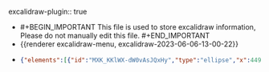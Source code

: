 excalidraw-plugin:: true

- #+BEGIN_IMPORTANT
  This file is used to store excalidraw information, Please do not manually edit this file.
  #+END_IMPORTANT
- {{renderer excalidraw-menu, excalidraw-2023-06-06-13-00-22}}
- ```json
  {"elements":[{"id":"MXK_KKlWX-dW0vAsJQxHy","type":"ellipse","x":449.5,"y":194,"width":107,"height":69.5,"angle":0,"strokeColor":"#000000","backgroundColor":"#12b886","fillStyle":"hachure","strokeWidth":2,"strokeStyle":"solid","roughness":0,"opacity":100,"groupIds":[],"roundness":{"type":2},"seed":854126138,"version":240,"versionNonce":1413243814,"isDeleted":false,"boundElements":[{"type":"text","id":"5plI6mXunClrTDgZ25hIL"}],"updated":1686028529531,"link":null,"locked":false},{"id":"5plI6mXunClrTDgZ25hIL","type":"text","x":479.0457637690197,"y":212.57803935376748,"width":48.248046875,"height":32.199999999999996,"angle":0,"strokeColor":"#000000","backgroundColor":"transparent","fillStyle":"hachure","strokeWidth":1,"strokeStyle":"solid","roughness":1,"opacity":100,"groupIds":[],"roundness":null,"seed":1363033338,"version":122,"versionNonce":1726583226,"isDeleted":false,"boundElements":null,"updated":1686028529531,"link":null,"locked":false,"text":"Tno","fontSize":28,"fontFamily":2,"textAlign":"center","verticalAlign":"middle","baseline":26,"containerId":"MXK_KKlWX-dW0vAsJQxHy","originalText":"    Tno","lineHeight":1.15},{"id":"2xdq1XyZcgzVAJg70yOHo","type":"text","x":499.2801387690197,"y":212.57803935376748,"width":7.779296875,"height":32.199999999999996,"angle":0,"strokeColor":"#000000","backgroundColor":"transparent","fillStyle":"hachure","strokeWidth":1,"strokeStyle":"solid","roughness":1,"opacity":100,"groupIds":[],"roundness":null,"seed":599161062,"version":22,"versionNonce":58523366,"isDeleted":true,"boundElements":null,"updated":1686028529531,"link":null,"locked":false,"text":"","fontSize":28,"fontFamily":2,"textAlign":"center","verticalAlign":"middle","baseline":26,"containerId":"MXK_KKlWX-dW0vAsJQxHy","originalText":"","lineHeight":1.15},{"id":"9EZ2b-yHintrU_GbEropP","type":"ellipse","x":383,"y":300,"width":115,"height":106,"angle":0,"strokeColor":"#000000","backgroundColor":"#12b886","fillStyle":"hachure","strokeWidth":2,"strokeStyle":"solid","roughness":0,"opacity":100,"groupIds":[],"roundness":{"type":2},"seed":2061702906,"version":325,"versionNonce":1040403066,"isDeleted":false,"boundElements":[{"type":"text","id":"cApTfjL_cXB_DNUTLpR9z"}],"updated":1686028529531,"link":null,"locked":false},{"id":"cApTfjL_cXB_DNUTLpR9z","type":"text","x":416.21733664427353,"y":320.823340597113,"width":48.248046875,"height":64.39999999999999,"angle":0,"strokeColor":"#000000","backgroundColor":"transparent","fillStyle":"hachure","strokeWidth":1,"strokeStyle":"solid","roughness":1,"opacity":100,"groupIds":[],"roundness":null,"seed":353528358,"version":84,"versionNonce":243806758,"isDeleted":false,"boundElements":null,"updated":1686028529531,"link":null,"locked":false,"text":"Tna\nme","fontSize":28,"fontFamily":2,"textAlign":"center","verticalAlign":"middle","baseline":58,"containerId":"9EZ2b-yHintrU_GbEropP","originalText":"Tname","lineHeight":1.15},{"type":"ellipse","version":170,"versionNonce":585624378,"isDeleted":false,"id":"H1klZi3WZ0kM-v7zHs3Fo","fillStyle":"hachure","strokeWidth":2,"strokeStyle":"solid","roughness":0,"opacity":100,"angle":0,"x":371,"y":433,"strokeColor":"#000000","backgroundColor":"#12b886","width":115,"height":77,"seed":991569850,"groupIds":[],"roundness":{"type":2},"boundElements":[{"type":"text","id":"Ax7NRJge9pXLljkUiUEG9"}],"updated":1686028529531,"link":null,"locked":false},{"id":"Ax7NRJge9pXLljkUiUEG9","type":"text","x":398.00346945677353,"y":455.1763889243179,"width":60.67578125,"height":32.199999999999996,"angle":0,"strokeColor":"#000000","backgroundColor":"transparent","fillStyle":"hachure","strokeWidth":1,"strokeStyle":"solid","roughness":1,"opacity":100,"groupIds":[],"roundness":null,"seed":1051979514,"version":73,"versionNonce":1347091814,"isDeleted":false,"boundElements":null,"updated":1686028529531,"link":null,"locked":false,"text":"Ttitle","fontSize":28,"fontFamily":2,"textAlign":"center","verticalAlign":"middle","baseline":26,"containerId":"H1klZi3WZ0kM-v7zHs3Fo","originalText":"Ttitle","lineHeight":1.15},{"type":"ellipse","version":212,"versionNonce":1811575802,"isDeleted":false,"id":"xL5OZCo--ynlIMfhLu2MR","fillStyle":"hachure","strokeWidth":2,"strokeStyle":"solid","roughness":0,"opacity":100,"angle":0,"x":451,"y":530,"strokeColor":"#000000","backgroundColor":"#12b886","width":132,"height":106,"seed":733028474,"groupIds":[],"roundness":{"type":2},"boundElements":[{"type":"text","id":"DjFXO0_XR685g7yXwoLRF"}],"updated":1686028529531,"link":null,"locked":false},{"id":"DjFXO0_XR685g7yXwoLRF","type":"text","x":479.4862258791879,"y":550.823340597113,"width":74.689453125,"height":64.39999999999999,"angle":0,"strokeColor":"#000000","backgroundColor":"transparent","fillStyle":"hachure","strokeWidth":1,"strokeStyle":"solid","roughness":1,"opacity":100,"groupIds":[],"roundness":null,"seed":49927418,"version":106,"versionNonce":1041391782,"isDeleted":false,"boundElements":null,"updated":1686028529531,"link":null,"locked":false,"text":"Tsalar\ny","fontSize":28,"fontFamily":2,"textAlign":"center","verticalAlign":"middle","baseline":58,"containerId":"xL5OZCo--ynlIMfhLu2MR","originalText":"Tsalary","lineHeight":1.15},{"id":"i0XhC0H6fyQU8yVrgUq7D","type":"line","x":397.5,"y":258.5,"width":214.5,"height":134.5,"angle":0,"strokeColor":"#000000","backgroundColor":"transparent","fillStyle":"hachure","strokeWidth":1,"strokeStyle":"solid","roughness":1,"opacity":100,"groupIds":[],"roundness":{"type":2},"seed":523410470,"version":84,"versionNonce":725476538,"isDeleted":true,"boundElements":null,"updated":1686028529531,"link":null,"locked":false,"points":[[0,0],[214.5,134.5]],"lastCommittedPoint":null,"startBinding":null,"endBinding":null,"startArrowhead":null,"endArrowhead":null},{"id":"58qdoIQU2pc5LoNTzFh9S","type":"line","x":540,"y":252,"width":112.5,"height":110.5,"angle":0,"strokeColor":"#000000","backgroundColor":"transparent","fillStyle":"hachure","strokeWidth":2,"strokeStyle":"solid","roughness":0,"opacity":100,"groupIds":[],"roundness":{"type":2},"seed":141230394,"version":193,"versionNonce":462117862,"isDeleted":false,"boundElements":null,"updated":1686028529531,"link":null,"locked":false,"points":[[0,0],[112.5,110.5]],"lastCommittedPoint":null,"startBinding":null,"endBinding":null,"startArrowhead":null,"endArrowhead":null},{"id":"d9AjatS0a4iqMVfc9_wnt","type":"line","x":500.5,"y":336.5,"width":151.5,"height":29.5,"angle":0,"strokeColor":"#000000","backgroundColor":"transparent","fillStyle":"hachure","strokeWidth":2,"strokeStyle":"solid","roughness":0,"opacity":100,"groupIds":[],"roundness":{"type":2},"seed":480954874,"version":217,"versionNonce":978664826,"isDeleted":false,"boundElements":null,"updated":1686028529531,"link":null,"locked":false,"points":[[0,0],[151.5,29.5]],"lastCommittedPoint":null,"startBinding":null,"endBinding":null,"startArrowhead":null,"endArrowhead":null},{"id":"4g62rFlrbQCdW__M9jEuz","type":"line","x":486,"y":459,"width":166,"height":92,"angle":0,"strokeColor":"#000000","backgroundColor":"transparent","fillStyle":"hachure","strokeWidth":2,"strokeStyle":"solid","roughness":0,"opacity":100,"groupIds":[],"roundness":{"type":2},"seed":1332968122,"version":153,"versionNonce":784527142,"isDeleted":false,"boundElements":null,"updated":1686028529531,"link":null,"locked":false,"points":[[0,0],[166,-92]],"lastCommittedPoint":null,"startBinding":null,"endBinding":null,"startArrowhead":null,"endArrowhead":null},{"id":"y9H4y7_cJwY-RoE7ZmL3C","type":"line","x":553,"y":535,"width":101,"height":165.5,"angle":0,"strokeColor":"#000000","backgroundColor":"transparent","fillStyle":"hachure","strokeWidth":2,"strokeStyle":"solid","roughness":0,"opacity":100,"groupIds":[],"roundness":{"type":2},"seed":795349882,"version":102,"versionNonce":1183022650,"isDeleted":false,"boundElements":null,"updated":1686028529531,"link":null,"locked":false,"points":[[0,0],[101,-165.5]],"lastCommittedPoint":null,"startBinding":null,"endBinding":null,"startArrowhead":null,"endArrowhead":null},{"id":"Ka27WU3NUM4GI0O4mkOR-","type":"rectangle","x":659,"y":310.5,"width":198,"height":99,"angle":0,"strokeColor":"#000000","backgroundColor":"#fa5252","fillStyle":"solid","strokeWidth":2,"strokeStyle":"solid","roughness":0,"opacity":100,"groupIds":[],"roundness":{"type":3},"seed":2127270970,"version":137,"versionNonce":1948654182,"isDeleted":false,"boundElements":[{"type":"text","id":"HhUXQVAnmPwgjo0MSYfhV"}],"updated":1686028529531,"link":null,"locked":false},{"id":"HhUXQVAnmPwgjo0MSYfhV","type":"text","x":708.193359375,"y":343.9,"width":99.61328125,"height":32.199999999999996,"angle":0,"strokeColor":"#000000","backgroundColor":"transparent","fillStyle":"hachure","strokeWidth":1,"strokeStyle":"solid","roughness":1,"opacity":100,"groupIds":[],"roundness":null,"seed":1076899238,"version":44,"versionNonce":1554753274,"isDeleted":false,"boundElements":null,"updated":1686028529531,"link":null,"locked":false,"text":"Teacher","fontSize":28,"fontFamily":2,"textAlign":"center","verticalAlign":"middle","baseline":26,"containerId":"Ka27WU3NUM4GI0O4mkOR-","originalText":"Teacher","lineHeight":1.15},{"id":"lvlHKY5GdAjrAP-vIFRjC","type":"line","x":855,"y":364,"width":101,"height":1,"angle":0,"strokeColor":"#000000","backgroundColor":"transparent","fillStyle":"hachure","strokeWidth":2,"strokeStyle":"solid","roughness":0,"opacity":100,"groupIds":[],"roundness":{"type":2},"seed":1065417978,"version":133,"versionNonce":1384242598,"isDeleted":false,"boundElements":null,"updated":1686028529531,"link":null,"locked":false,"points":[[0,0],[101,-1]],"lastCommittedPoint":null,"startBinding":null,"endBinding":null,"startArrowhead":null,"endArrowhead":null},{"id":"ujiVwRy27RRMfUEBpu-tW","type":"diamond","x":955,"y":303.5,"width":135.5,"height":123.5,"angle":0,"strokeColor":"#000000","backgroundColor":"#228be6","fillStyle":"cross-hatch","strokeWidth":2,"strokeStyle":"solid","roughness":0,"opacity":100,"groupIds":[],"roundness":{"type":2},"seed":1057705402,"version":183,"versionNonce":1968224186,"isDeleted":false,"boundElements":[{"type":"text","id":"1qqAg9rQNvlUyDfQAfwGf"}],"updated":1686028529532,"link":null,"locked":false},{"id":"1qqAg9rQNvlUyDfQAfwGf","type":"text","x":994.875,"y":349.275,"width":56,"height":32.199999999999996,"angle":0,"strokeColor":"#000000","backgroundColor":"transparent","fillStyle":"hachure","strokeWidth":1,"strokeStyle":"solid","roughness":1,"opacity":100,"groupIds":[],"roundness":null,"seed":796840742,"version":111,"versionNonce":1325611238,"isDeleted":false,"boundElements":null,"updated":1686028529532,"link":null,"locked":false,"text":"授课","fontSize":28,"fontFamily":2,"textAlign":"center","verticalAlign":"middle","baseline":26,"containerId":"ujiVwRy27RRMfUEBpu-tW","originalText":"授课","lineHeight":1.15},{"id":"MXBDpAZVRoHBaIlWKZNsr","type":"line","x":1082.5,"y":368,"width":100,"height":1,"angle":0,"strokeColor":"#000000","backgroundColor":"transparent","fillStyle":"hachure","strokeWidth":2,"strokeStyle":"solid","roughness":0,"opacity":100,"groupIds":[],"roundness":{"type":2},"seed":579700346,"version":94,"versionNonce":9810042,"isDeleted":false,"boundElements":null,"updated":1686028529532,"link":null,"locked":false,"points":[[0,0],[100,-1]],"lastCommittedPoint":null,"startBinding":null,"endBinding":null,"startArrowhead":null,"endArrowhead":null},{"id":"H77B7jrBg5hr2lXsVY0Bf","type":"rectangle","x":1182.5,"y":324.5,"width":165,"height":82.5,"angle":0,"strokeColor":"#000000","backgroundColor":"#fa5252","fillStyle":"solid","strokeWidth":2,"strokeStyle":"solid","roughness":0,"opacity":100,"groupIds":[],"roundness":{"type":3},"seed":1925883706,"version":82,"versionNonce":1094134822,"isDeleted":false,"boundElements":[{"type":"text","id":"8S1ybYIDPssPkoe51gzhg"}],"updated":1686028529532,"link":null,"locked":false},{"id":"8S1ybYIDPssPkoe51gzhg","type":"text","x":1222.9794921875,"y":349.65,"width":84.041015625,"height":32.199999999999996,"angle":0,"strokeColor":"#000000","backgroundColor":"transparent","fillStyle":"hachure","strokeWidth":1,"strokeStyle":"solid","roughness":1,"opacity":100,"groupIds":[],"roundness":null,"seed":1449644666,"version":27,"versionNonce":1916637498,"isDeleted":false,"boundElements":null,"updated":1686028529532,"link":null,"locked":false,"text":"course","fontSize":28,"fontFamily":2,"textAlign":"center","verticalAlign":"middle","baseline":26,"containerId":"H77B7jrBg5hr2lXsVY0Bf","originalText":"course","lineHeight":1.15},{"id":"ipDiICto2gKQF06FLSNQJ","type":"line","x":1233.6666666666665,"y":320.9761904761905,"width":104.28571428571422,"height":148.57142857142853,"angle":0,"strokeColor":"#000000","backgroundColor":"transparent","fillStyle":"hachure","strokeWidth":2,"strokeStyle":"solid","roughness":0,"opacity":100,"groupIds":[],"roundness":{"type":2},"seed":673558522,"version":329,"versionNonce":118142822,"isDeleted":false,"boundElements":null,"updated":1686028529532,"link":null,"locked":false,"points":[[0,0],[-5.714285714285779,-1.4285714285714448],[-104.28571428571422,-148.57142857142853]],"lastCommittedPoint":[-104.28571428571422,-148.57142857142853],"startBinding":null,"endBinding":null,"startArrowhead":null,"endArrowhead":null},{"id":"fdeynMtcVjHJsnDgrDRq5","type":"line","x":1242.833333333333,"y":322.4047619047619,"width":9.64285714285711,"height":177.14285714285708,"angle":0,"strokeColor":"#000000","backgroundColor":"transparent","fillStyle":"hachure","strokeWidth":2,"strokeStyle":"solid","roughness":0,"opacity":100,"groupIds":[],"roundness":{"type":2},"seed":916562106,"version":90,"versionNonce":1303075322,"isDeleted":false,"boundElements":null,"updated":1686028529532,"link":null,"locked":false,"points":[[0,0],[-9.64285714285711,-177.14285714285708]],"lastCommittedPoint":null,"startBinding":null,"endBinding":null,"startArrowhead":null,"endArrowhead":null},{"id":"8E-gxme0ACx3MVKJEANz6","type":"line","x":1259.3809523809523,"y":319.54761904761904,"width":109.28571428571422,"height":167.14285714285708,"angle":0,"strokeColor":"#000000","backgroundColor":"transparent","fillStyle":"hachure","strokeWidth":2,"strokeStyle":"solid","roughness":0,"opacity":100,"groupIds":[],"roundness":{"type":2},"seed":434207098,"version":54,"versionNonce":952818342,"isDeleted":false,"boundElements":null,"updated":1686028529532,"link":null,"locked":false,"points":[[0,0],[109.28571428571422,-167.14285714285708]],"lastCommittedPoint":null,"startBinding":null,"endBinding":null,"startArrowhead":null,"endArrowhead":null},{"id":"ZvUkTcX-nnonyaIwQf877","type":"ellipse","x":1038.6666666666665,"y":84.54761904761912,"width":108.57142857142844,"height":106,"angle":0,"strokeColor":"#000000","backgroundColor":"#12b886","fillStyle":"hachure","strokeWidth":2,"strokeStyle":"solid","roughness":0,"opacity":100,"groupIds":[],"roundness":{"type":2},"seed":1630026298,"version":85,"versionNonce":836897466,"isDeleted":false,"boundElements":[{"type":"text","id":"jzh-WgibKP6lvk40gK7MC"}],"updated":1686028529532,"link":null,"locked":false},{"id":"jzh-WgibKP6lvk40gK7MC","type":"text","x":1067.3839670718967,"y":105.3709596447321,"width":51.365234375,"height":64.39999999999999,"angle":0,"strokeColor":"#000000","backgroundColor":"transparent","fillStyle":"hachure","strokeWidth":1,"strokeStyle":"solid","roughness":1,"opacity":100,"groupIds":[],"roundness":null,"seed":527140454,"version":21,"versionNonce":1562678758,"isDeleted":false,"boundElements":null,"updated":1686028529532,"link":null,"locked":false,"text":"Cna\nme","fontSize":28,"fontFamily":2,"textAlign":"center","verticalAlign":"middle","baseline":58,"containerId":"ZvUkTcX-nnonyaIwQf877","originalText":"Cname","lineHeight":1.15},{"id":"thNvSbnifCKlo3mVrYRyA","type":"ellipse","x":1284.3809523809523,"y":85.26190476190484,"width":85,"height":74.28571428571428,"angle":0,"strokeColor":"#000000","backgroundColor":"transparent","fillStyle":"hachure","strokeWidth":1,"strokeStyle":"solid","roughness":1,"opacity":100,"groupIds":[],"roundness":{"type":2},"seed":689607398,"version":57,"versionNonce":1703191418,"isDeleted":true,"boundElements":null,"updated":1686028529532,"link":null,"locked":false},{"id":"cN5RWUT-vSs0TbZVrRx64","type":"ellipse","x":1157.3809523809523,"y":30.119047619047734,"width":147,"height":109,"angle":0,"strokeColor":"#000000","backgroundColor":"#12b886","fillStyle":"hachure","strokeWidth":2,"strokeStyle":"solid","roughness":0,"opacity":100,"groupIds":[],"roundness":{"type":2},"seed":995681018,"version":116,"versionNonce":488958246,"isDeleted":false,"boundElements":[{"type":"text","id":"sA6dPP75wz5QoXgtzaxiP"}],"updated":1686028529532,"link":null,"locked":false},{"id":"sA6dPP75wz5QoXgtzaxiP","type":"text","x":1186.5638774012411,"y":68.4817280443809,"width":88.689453125,"height":32.199999999999996,"angle":0,"strokeColor":"#000000","backgroundColor":"transparent","fillStyle":"hachure","strokeWidth":1,"strokeStyle":"solid","roughness":1,"opacity":100,"groupIds":[],"roundness":null,"seed":557054010,"version":107,"versionNonce":1658201146,"isDeleted":false,"boundElements":null,"updated":1686028529532,"link":null,"locked":false,"text":"Ccredit","fontSize":28,"fontFamily":2,"textAlign":"center","verticalAlign":"middle","baseline":26,"containerId":"cN5RWUT-vSs0TbZVrRx64","originalText":"Ccredit","lineHeight":1.15},{"id":"pADx_I3F7SvZJIPQfaQ41","type":"ellipse","x":1352.9523809523807,"y":40.261904761904844,"width":113.57142857142867,"height":117.85714285714283,"angle":0,"strokeColor":"#000000","backgroundColor":"transparent","fillStyle":"hachure","strokeWidth":1,"strokeStyle":"solid","roughness":1,"opacity":100,"groupIds":[],"roundness":{"type":2},"seed":806404070,"version":60,"versionNonce":2016990310,"isDeleted":true,"boundElements":null,"updated":1686028529532,"link":null,"locked":false},{"id":"MiRFbO1ZmFsmPfC3Lhd0-","type":"line","x":1359.3809523809523,"y":50.261904761904844,"width":87.85714285714289,"height":75,"angle":0,"strokeColor":"#000000","backgroundColor":"transparent","fillStyle":"hachure","strokeWidth":1,"strokeStyle":"solid","roughness":1,"opacity":100,"groupIds":[],"roundness":{"type":2},"seed":859523450,"version":35,"versionNonce":1673104634,"isDeleted":true,"boundElements":null,"updated":1686028529532,"link":null,"locked":false,"points":[[0,0],[87.85714285714289,75]],"lastCommittedPoint":null,"startBinding":null,"endBinding":null,"startArrowhead":null,"endArrowhead":null},{"id":"9BvHYiaFkKpY_V0kRtFuR","type":"ellipse","x":1336.5238095238094,"y":58.119047619047734,"width":135,"height":97.14285714285711,"angle":0,"strokeColor":"#000000","backgroundColor":"#12b886","fillStyle":"hachure","strokeWidth":2,"strokeStyle":"solid","roughness":0,"opacity":100,"groupIds":[],"roundness":{"type":2},"seed":49705914,"version":73,"versionNonce":2016237478,"isDeleted":false,"boundElements":[{"type":"text","id":"zTa0AXTmwayrGqhV0DqQV"}],"updated":1686028529532,"link":null,"locked":false},{"id":"zTa0AXTmwayrGqhV0DqQV","type":"text","x":1378.1114846062173,"y":90.74528967570114,"width":51.365234375,"height":32.199999999999996,"angle":0,"strokeColor":"#000000","backgroundColor":"transparent","fillStyle":"hachure","strokeWidth":1,"strokeStyle":"solid","roughness":1,"opacity":100,"groupIds":[],"roundness":null,"seed":329170342,"version":15,"versionNonce":1840373178,"isDeleted":false,"boundElements":null,"updated":1686028529532,"link":null,"locked":false,"text":"Cno","fontSize":28,"fontFamily":2,"textAlign":"center","verticalAlign":"middle","baseline":26,"containerId":"9BvHYiaFkKpY_V0kRtFuR","originalText":"Cno","lineHeight":1.15},{"id":"zIOIwzGK5MlLmHZySU0Fa","type":"line","x":1347.2380952380952,"y":359.54761904761904,"width":94.28571428571422,"height":0,"angle":0,"strokeColor":"#000000","backgroundColor":"transparent","fillStyle":"hachure","strokeWidth":2,"strokeStyle":"solid","roughness":0,"opacity":100,"groupIds":[],"roundness":{"type":2},"seed":1243868282,"version":47,"versionNonce":1697608422,"isDeleted":false,"boundElements":null,"updated":1686028529532,"link":null,"locked":false,"points":[[0,0],[94.28571428571422,0]],"lastCommittedPoint":null,"startBinding":null,"endBinding":null,"startArrowhead":null,"endArrowhead":null},{"id":"gVii_ZCMYZuOS3WFdhbyy","type":"diamond","x":1434.5,"y":282.16666666666663,"width":130,"height":150,"angle":6.2727810583327965,"strokeColor":"#000000","backgroundColor":"#228be6","fillStyle":"cross-hatch","strokeWidth":2,"strokeStyle":"solid","roughness":0,"opacity":100,"groupIds":[],"roundness":{"type":2},"seed":1722043706,"version":159,"versionNonce":1575097978,"isDeleted":false,"boundElements":[{"type":"text","id":"CXOfCCqcJH8IA4mbITBXK"}],"updated":1686028529532,"link":null,"locked":false},{"id":"CXOfCCqcJH8IA4mbITBXK","type":"text","x":1485.5,"y":324.96666666666664,"width":28,"height":64.39999999999999,"angle":6.2727810583327965,"strokeColor":"#000000","backgroundColor":"transparent","fillStyle":"hachure","strokeWidth":1,"strokeStyle":"solid","roughness":1,"opacity":100,"groupIds":[],"roundness":null,"seed":1542662842,"version":100,"versionNonce":2043422246,"isDeleted":false,"boundElements":null,"updated":1686028529532,"link":null,"locked":false,"text":"选\n修","fontSize":28,"fontFamily":2,"textAlign":"center","verticalAlign":"middle","baseline":58,"containerId":"gVii_ZCMYZuOS3WFdhbyy","originalText":"选修","lineHeight":1.15},{"id":"nBrC_F_0puQwsoCrKmct4","type":"line","x":1504.6190476190482,"y":428.1190476190476,"width":4.761904761904589,"height":117.857142857143,"angle":0,"strokeColor":"#000000","backgroundColor":"#12b886","fillStyle":"hachure","strokeWidth":2,"strokeStyle":"solid","roughness":0,"opacity":100,"groupIds":[],"roundness":{"type":2},"seed":2111477242,"version":140,"versionNonce":1963800378,"isDeleted":false,"boundElements":null,"updated":1686028529532,"link":null,"locked":false,"points":[[0,0],[4.761904761904589,117.857142857143]],"lastCommittedPoint":null,"startBinding":null,"endBinding":null,"startArrowhead":null,"endArrowhead":null},{"id":"zYgqkB6OHHBvEetXuWQRd","type":"ellipse","x":1434.7380952380956,"y":549.3095238095239,"width":150,"height":95,"angle":0,"strokeColor":"#000000","backgroundColor":"#12b886","fillStyle":"hachure","strokeWidth":2,"strokeStyle":"solid","roughness":0,"opacity":100,"groupIds":[],"roundness":{"type":2},"seed":281659066,"version":241,"versionNonce":384856422,"isDeleted":false,"boundElements":[{"type":"text","id":"wfy5sXCwhxKLeCJM8VP7K"}],"updated":1686028529532,"link":null,"locked":false},{"id":"wfy5sXCwhxKLeCJM8VP7K","type":"text","x":1473.8984460241045,"y":580.6219517031628,"width":71.61328125,"height":32.199999999999996,"angle":0,"strokeColor":"#000000","backgroundColor":"#fa5252","fillStyle":"solid","strokeWidth":2,"strokeStyle":"solid","roughness":0,"opacity":100,"groupIds":[],"roundness":null,"seed":2108906982,"version":117,"versionNonce":1670791162,"isDeleted":false,"boundElements":null,"updated":1686028529532,"link":null,"locked":false,"text":"grade","fontSize":28,"fontFamily":2,"textAlign":"center","verticalAlign":"middle","baseline":26,"containerId":"zYgqkB6OHHBvEetXuWQRd","originalText":"grade","lineHeight":1.15},{"id":"9CfZSoY8Us6dhWSzVIIMy","type":"line","x":1557.5952380952378,"y":356.2142857142858,"width":116.78571428571445,"height":1.9047619047619264,"angle":0,"strokeColor":"#000000","backgroundColor":"transparent","fillStyle":"hachure","strokeWidth":2,"strokeStyle":"solid","roughness":0,"opacity":100,"groupIds":[],"roundness":{"type":2},"seed":135585658,"version":141,"versionNonce":2011780262,"isDeleted":false,"boundElements":null,"updated":1686028529532,"link":null,"locked":false,"points":[[0,0],[116.78571428571445,-1.9047619047619264]],"lastCommittedPoint":null,"startBinding":null,"endBinding":null,"startArrowhead":null,"endArrowhead":null},{"id":"ajLA3S-pGKMMwJEuJyR_g","type":"rectangle","x":1677,"y":292.28571428571433,"width":165.71428571428578,"height":122.85714285714278,"angle":0,"strokeColor":"#000000","backgroundColor":"#fa5252","fillStyle":"solid","strokeWidth":2,"strokeStyle":"solid","roughness":0,"opacity":100,"groupIds":[],"roundness":{"type":3},"seed":1073668154,"version":181,"versionNonce":650643514,"isDeleted":false,"boundElements":[{"type":"text","id":"tZYXYwqHrAcBzFh_LoaQ7"}],"updated":1686028534011,"link":null,"locked":false},{"id":"tZYXYwqHrAcBzFh_LoaQ7","type":"text","x":1713.933314732143,"y":337.61428571428576,"width":91.84765625,"height":32.199999999999996,"angle":0,"strokeColor":"#000000","backgroundColor":"transparent","fillStyle":"hachure","strokeWidth":1,"strokeStyle":"solid","roughness":1,"opacity":100,"groupIds":[],"roundness":null,"seed":858267642,"version":76,"versionNonce":264712294,"isDeleted":false,"boundElements":null,"updated":1686028534011,"link":null,"locked":false,"text":"student","fontSize":28,"fontFamily":2,"textAlign":"center","verticalAlign":"middle","baseline":26,"containerId":"ajLA3S-pGKMMwJEuJyR_g","originalText":"student","lineHeight":1.15},{"id":"9Ls7zSUeIKVHkKXJRWNfM","type":"line","x":1842,"y":360.857142857143,"width":127.85714285714266,"height":263.57142857142856,"angle":0,"strokeColor":"#000000","backgroundColor":"transparent","fillStyle":"hachure","strokeWidth":2,"strokeStyle":"solid","roughness":0,"opacity":100,"groupIds":[],"roundness":{"type":2},"seed":342542586,"version":112,"versionNonce":481688570,"isDeleted":false,"boundElements":null,"updated":1686028547243,"link":null,"locked":false,"points":[[0,0],[127.85714285714266,-263.57142857142856]],"lastCommittedPoint":null,"startBinding":null,"endBinding":null,"startArrowhead":null,"endArrowhead":null},{"id":"FenRWoNcX52vq2E2fZHXY","type":"line","x":1842.7142857142858,"y":360.1428571428572,"width":143.57142857142844,"height":130.71428571428564,"angle":0,"strokeColor":"#000000","backgroundColor":"transparent","fillStyle":"hachure","strokeWidth":2,"strokeStyle":"solid","roughness":0,"opacity":100,"groupIds":[],"roundness":{"type":2},"seed":1826331066,"version":132,"versionNonce":783505574,"isDeleted":false,"boundElements":null,"updated":1686028547243,"link":null,"locked":false,"points":[[0,0],[143.57142857142844,-130.71428571428564]],"lastCommittedPoint":null,"startBinding":null,"endBinding":null,"startArrowhead":null,"endArrowhead":null},{"id":"jLnYoVx7fhZ11l1v0Qflp","type":"line","x":1852,"y":357.28571428571433,"width":123.57142857142844,"height":11.428571428571331,"angle":0,"strokeColor":"#000000","backgroundColor":"transparent","fillStyle":"hachure","strokeWidth":2,"strokeStyle":"solid","roughness":0,"opacity":100,"groupIds":[],"roundness":{"type":2},"seed":1215582842,"version":186,"versionNonce":1263037626,"isDeleted":false,"boundElements":null,"updated":1686028547243,"link":null,"locked":false,"points":[[0,0],[123.57142857142844,-11.428571428571331]],"lastCommittedPoint":null,"startBinding":null,"endBinding":null,"startArrowhead":null,"endArrowhead":null},{"id":"ckD_w7jssozzTywSW_TRg","type":"line","x":1846.2857142857142,"y":360.1428571428572,"width":128.57142857142867,"height":102.14285714285711,"angle":0,"strokeColor":"#000000","backgroundColor":"transparent","fillStyle":"hachure","strokeWidth":2,"strokeStyle":"solid","roughness":0,"opacity":100,"groupIds":[],"roundness":{"type":2},"seed":1240986426,"version":129,"versionNonce":1028477926,"isDeleted":false,"boundElements":null,"updated":1686028547243,"link":null,"locked":false,"points":[[0,0],[128.57142857142867,102.14285714285711]],"lastCommittedPoint":null,"startBinding":null,"endBinding":null,"startArrowhead":null,"endArrowhead":null},{"id":"XmTyW3doN2-CEuxRzVgsN","type":"line","x":1846.0476190476193,"y":360.857142857143,"width":128.57142857142844,"height":277.1428571428571,"angle":0,"strokeColor":"#000000","backgroundColor":"transparent","fillStyle":"hachure","strokeWidth":2,"strokeStyle":"solid","roughness":0,"opacity":100,"groupIds":[],"roundness":{"type":2},"seed":1137277946,"version":147,"versionNonce":130991482,"isDeleted":false,"boundElements":null,"updated":1686028547243,"link":null,"locked":false,"points":[[0,0],[128.57142857142844,277.1428571428571]],"lastCommittedPoint":null,"startBinding":null,"endBinding":null,"startArrowhead":null,"endArrowhead":null},{"id":"JuWsPwKP-Y0UmBMTVbqfY","type":"ellipse","x":2002.9523809523807,"y":5.976190476190482,"width":190.71428571428578,"height":74.28571428571428,"angle":0,"strokeColor":"#000000","backgroundColor":"#fd7e14","fillStyle":"hachure","strokeWidth":1,"strokeStyle":"solid","roughness":1,"opacity":100,"groupIds":[],"roundness":{"type":2},"seed":2134367802,"version":52,"versionNonce":2134823334,"isDeleted":true,"boundElements":null,"updated":1686028529532,"link":null,"locked":false},{"id":"7hd-rP4s--ogWargn9YBf","type":"ellipse","x":1937.9523809523812,"y":-1.1666666666666856,"width":155.71428571428532,"height":104.28571428571428,"angle":0,"strokeColor":"#000000","backgroundColor":"#12b886","fillStyle":"hachure","strokeWidth":2,"strokeStyle":"solid","roughness":0,"opacity":100,"groupIds":[],"roundness":{"type":2},"seed":1139535034,"version":197,"versionNonce":897967910,"isDeleted":false,"boundElements":[{"type":"text","id":"AdS_SzYttT_0qydc95d03"}],"updated":1686028547243,"link":null,"locked":false},{"id":"AdS_SzYttT_0qydc95d03","type":"text","x":1990.8460538814286,"y":35.00562260003477,"width":49.8203125,"height":32.199999999999996,"angle":0,"strokeColor":"#000000","backgroundColor":"#fa5252","fillStyle":"solid","strokeWidth":2,"strokeStyle":"solid","roughness":0,"opacity":100,"groupIds":[],"roundness":null,"seed":1071716390,"version":79,"versionNonce":999032378,"isDeleted":false,"boundElements":null,"updated":1686028547243,"link":null,"locked":false,"text":"Sno","fontSize":28,"fontFamily":2,"textAlign":"center","verticalAlign":"middle","baseline":26,"containerId":"7hd-rP4s--ogWargn9YBf","originalText":"Sno","lineHeight":1.15},{"id":"hCffjBhuUfEjPBzTe-cpw","type":"text","x":1994.3665616939286,"y":6.672289266701394,"width":7.779296875,"height":32.199999999999996,"angle":0,"strokeColor":"#000000","backgroundColor":"#fa5252","fillStyle":"solid","strokeWidth":2,"strokeStyle":"solid","roughness":0,"opacity":100,"groupIds":[],"roundness":null,"seed":503122554,"version":8,"versionNonce":2078833786,"isDeleted":true,"boundElements":null,"updated":1686028529532,"link":null,"locked":false,"text":"","fontSize":28,"fontFamily":2,"textAlign":"center","verticalAlign":"middle","baseline":26,"containerId":"7hd-rP4s--ogWargn9YBf","originalText":"","lineHeight":1.15},{"id":"tBf0yvFKmjPufRxkCjpct","type":"ellipse","x":1981.2857142857142,"y":156.57142857142867,"width":156.42857142857156,"height":105.71428571428572,"angle":0,"strokeColor":"#000000","backgroundColor":"#12b886","fillStyle":"hachure","strokeWidth":2,"strokeStyle":"solid","roughness":0,"opacity":100,"groupIds":[],"roundness":{"type":2},"seed":537019770,"version":138,"versionNonce":399118950,"isDeleted":false,"boundElements":[{"type":"text","id":"ihKBduvgt1_IvI-xTSCzV"}],"updated":1686028547243,"link":null,"locked":false},{"id":"ihKBduvgt1_IvI-xTSCzV","type":"text","x":2015.3357497482664,"y":193.45292728013973,"width":88.716796875,"height":32.199999999999996,"angle":0,"strokeColor":"#000000","backgroundColor":"#fa5252","fillStyle":"solid","strokeWidth":2,"strokeStyle":"solid","roughness":0,"opacity":100,"groupIds":[],"roundness":null,"seed":2127172134,"version":63,"versionNonce":795029242,"isDeleted":false,"boundElements":null,"updated":1686028547243,"link":null,"locked":false,"text":"Sname","fontSize":28,"fontFamily":2,"textAlign":"center","verticalAlign":"middle","baseline":26,"containerId":"tBf0yvFKmjPufRxkCjpct","originalText":"Sname","lineHeight":1.15},{"id":"YXG0QibLcajvLLVTYi1tg","type":"ellipse","x":1980.5714285714284,"y":305.85714285714295,"width":170.71428571428578,"height":92.85714285714289,"angle":0,"strokeColor":"#000000","backgroundColor":"#12b886","fillStyle":"hachure","strokeWidth":2,"strokeStyle":"solid","roughness":0,"opacity":100,"groupIds":[],"roundness":{"type":2},"seed":21988922,"version":120,"versionNonce":1323750822,"isDeleted":false,"boundElements":[{"type":"text","id":"uIwloO4gdImkeX_lv4-X0"}],"updated":1686028547243,"link":null,"locked":false},{"id":"uIwloO4gdImkeX_lv4-X0","type":"text","x":2034.9479334540765,"y":336.35575658776753,"width":62.248046875,"height":32.199999999999996,"angle":0,"strokeColor":"#000000","backgroundColor":"#fa5252","fillStyle":"solid","strokeWidth":2,"strokeStyle":"solid","roughness":0,"opacity":100,"groupIds":[],"roundness":null,"seed":1608236454,"version":64,"versionNonce":399982522,"isDeleted":false,"boundElements":null,"updated":1686028547243,"link":null,"locked":false,"text":"Ssex","fontSize":28,"fontFamily":2,"textAlign":"center","verticalAlign":"middle","baseline":26,"containerId":"YXG0QibLcajvLLVTYi1tg","originalText":"Ssex","lineHeight":1.15},{"id":"rpF5jkOJaE59OYLe5kzPM","type":"ellipse","x":1972,"y":442.2857142857144,"width":147.14285714285734,"height":102.85714285714295,"angle":0,"strokeColor":"#000000","backgroundColor":"#12b886","fillStyle":"hachure","strokeWidth":2,"strokeStyle":"solid","roughness":0,"opacity":100,"groupIds":[],"roundness":{"type":2},"seed":1891020538,"version":169,"versionNonce":1678323942,"isDeleted":false,"boundElements":[{"type":"text","id":"ko48eZ7bAymt14rWbn4aG"}],"updated":1686028547243,"link":null,"locked":false},{"id":"ko48eZ7bAymt14rWbn4aG","type":"text","x":2012.8522834644898,"y":477.7487941104062,"width":65.392578125,"height":32.199999999999996,"angle":0,"strokeColor":"#000000","backgroundColor":"#fa5252","fillStyle":"solid","strokeWidth":2,"strokeStyle":"solid","roughness":0,"opacity":100,"groupIds":[],"roundness":null,"seed":1257391162,"version":66,"versionNonce":554383482,"isDeleted":false,"boundElements":null,"updated":1686028547243,"link":null,"locked":false,"text":"Sage","fontSize":28,"fontFamily":2,"textAlign":"center","verticalAlign":"middle","baseline":26,"containerId":"rpF5jkOJaE59OYLe5kzPM","originalText":"Sage","lineHeight":1.15},{"id":"w-5rqYcQp60nZtd5i3ZgP","type":"ellipse","x":1952.7142857142858,"y":621.5714285714287,"width":166.42857142857156,"height":112.14285714285711,"angle":0,"strokeColor":"#000000","backgroundColor":"#12b886","fillStyle":"hachure","strokeWidth":2,"strokeStyle":"solid","roughness":0,"opacity":100,"groupIds":[],"roundness":{"type":2},"seed":1656405946,"version":161,"versionNonce":851321894,"isDeleted":false,"boundElements":[{"type":"text","id":"3pTjFz6WcdBm__PP8nk-u"}],"updated":1686028547243,"link":null,"locked":false},{"id":"3pTjFz6WcdBm__PP8nk-u","type":"text","x":2010.4045685209053,"y":661.394369769183,"width":51.365234375,"height":32.199999999999996,"angle":0,"strokeColor":"#000000","backgroundColor":"#fa5252","fillStyle":"solid","strokeWidth":2,"strokeStyle":"solid","roughness":0,"opacity":100,"groupIds":[],"roundness":null,"seed":91105658,"version":63,"versionNonce":2059540794,"isDeleted":false,"boundElements":null,"updated":1686028547243,"link":null,"locked":false,"text":"pwd","fontSize":28,"fontFamily":2,"textAlign":"center","verticalAlign":"middle","baseline":26,"containerId":"w-5rqYcQp60nZtd5i3ZgP","originalText":"pwd","lineHeight":1.15},{"type":"ellipse","version":70,"versionNonce":1553653030,"isDeleted":true,"id":"hwSy51Bm344rDU7dAQ8lb","fillStyle":"hachure","strokeWidth":1,"strokeStyle":"solid","roughness":1,"opacity":100,"angle":0,"x":1455.095238095238,"y":319.0238095238095,"strokeColor":"#000000","backgroundColor":"transparent","width":115,"height":77,"seed":167535846,"groupIds":[],"roundness":{"type":2},"boundElements":[],"updated":1686028529532,"link":null,"locked":false},{"id":"wY3KpaJEs9dxcNT-OsoWU","type":"text","x":881.7619047619048,"y":304.59047619047624,"width":64.037109375,"height":41.4,"angle":0,"strokeColor":"#5f3dc4","backgroundColor":"#fa5252","fillStyle":"solid","strokeWidth":2,"strokeStyle":"solid","roughness":0,"opacity":100,"groupIds":[],"roundness":null,"seed":2040179494,"version":15,"versionNonce":1961455674,"isDeleted":false,"boundElements":null,"updated":1686028529532,"link":null,"locked":false,"text":"0...*","fontSize":36,"fontFamily":2,"textAlign":"left","verticalAlign":"top","baseline":33,"containerId":null,"originalText":"0...*","lineHeight":1.15},{"id":"g7G0vm65ZPxcDT8NrYy3d","type":"text","x":1088.4285714285713,"y":304.19047619047626,"width":70.048828125,"height":41.4,"angle":0,"strokeColor":"#5f3dc4","backgroundColor":"#fa5252","fillStyle":"solid","strokeWidth":2,"strokeStyle":"solid","roughness":0,"opacity":100,"groupIds":[],"roundness":null,"seed":2001195494,"version":20,"versionNonce":1020282982,"isDeleted":false,"boundElements":null,"updated":1686028529532,"link":null,"locked":false,"text":"0...1","fontSize":36,"fontFamily":2,"textAlign":"left","verticalAlign":"top","baseline":33,"containerId":null,"originalText":"0...1","lineHeight":1.15},{"id":"MNqiZIWPL3h5j8iDICyts","type":"text","x":1365.9285714285716,"y":306.69047619047626,"width":64.037109375,"height":41.4,"angle":0,"strokeColor":"#5f3dc4","backgroundColor":"#fa5252","fillStyle":"solid","strokeWidth":2,"strokeStyle":"solid","roughness":0,"opacity":100,"groupIds":[],"roundness":null,"seed":1700760998,"version":14,"versionNonce":1837324538,"isDeleted":false,"boundElements":null,"updated":1686028529532,"link":null,"locked":false,"text":"0...*","fontSize":36,"fontFamily":2,"textAlign":"left","verticalAlign":"top","baseline":33,"containerId":null,"originalText":"0...*","lineHeight":1.15},{"id":"ka52SNg6WACaMUWXXXGiW","type":"text","x":1575.9285714285716,"y":300.8571428571429,"width":64.037109375,"height":41.4,"angle":0,"strokeColor":"#5f3dc4","backgroundColor":"#fa5252","fillStyle":"solid","strokeWidth":2,"strokeStyle":"solid","roughness":0,"opacity":100,"groupIds":[],"roundness":null,"seed":1983231418,"version":29,"versionNonce":562405222,"isDeleted":false,"boundElements":null,"updated":1686028531431,"link":null,"locked":false,"text":"0...*","fontSize":36,"fontFamily":2,"textAlign":"left","verticalAlign":"top","baseline":33,"containerId":null,"originalText":"0...*","lineHeight":1.15}],"files":{},"appState":{"gridSize":null,"viewBackgroundColor":"#ffffff"}}
  ```